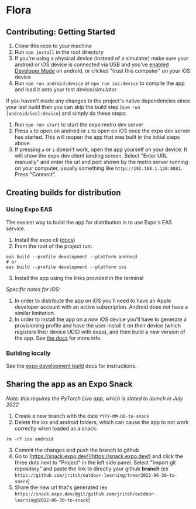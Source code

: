 # Flora

## Contributing: Getting Started

1. Clone this repo to your machine
2. Run `npm install` in the root directory
3. If you're using a physical device (instead of a simulator) make sure your android or iOS device is connected via USB and you've [enabled Developer Mode](https://pytorch.org/live/docs/next/tutorials/get-started/#run-your-project) on android, or clicked "trust this computer" on your iOS device
4. Run `npm run android:device` or `npm run ios:device` to compile the app and load it onto your test device/simulator

If you haven't made any changes to the project's native dependencies since your last build then you can skip the build step (`npm run [android/ios]:device`) and simply do these steps:

1. Run `npm run start` to start the expo metro dev server
2. Press `a` to open on android or `i` to open on iOS once the expo dev server has started. This will reopen the app that was built in the initial steps above.
3. If pressing `a` or `i` doesn't work, open the app yourself on your device. It will show the expo dev client landing screen. Select "Enter URL manually" and enter the url and port shown by the metro server running on your computer, usually something like `http://192.168.1.120:8081`. Press "Connect".

## Creating builds for distribution

### Using Expo EAS

The easiest way to build the app for distribution is to use Expo's EAS service.

1. Install the expo cli ([docs](https://docs.expo.dev/workflow/expo-cli/))
2. From the root of the project run:

```
eas build --profile development --platform android
# or
eas build --profile development --platform ios
```

3. Install the app using the links provided in the terminal

_Specific notes for iOS:_

1. In order to distribute the app on iOS you'll need to have an Apple developer account with an active subscription. Android does not have a similar limitation.
2. In order to install the app on a _new_ iOS device you'll have to generate a provisioning profile and have the user install it on their device (which registers their device UDID with expo), and then build a new version of the app. See [the docs](https://docs.expo.dev/build/internal-distribution/#2-configure-app-signing) for more info.

### Building locally

See the [expo development build](https://docs.expo.dev/development/build/#locally-with-xcode-and-android-studio) docs for instructions.

## Sharing the app as an Expo Snack

_Note: this requires the PyTorch Live app, which is slated to launch in July 2022_

1. Create a new branch with the date `YYYY-MM-DD-to-snack`
2. Delete the ios and android folders, which can cause the app to not work correctly when loaded as a snack:

```
rm -rf ios android
```

3. Commit the changes and push the branch to github
4. Go to [https://snack.expo.dev/](https://snack.expo.dev/) and click the three dots next to "Project" in the left side panel. Select "Import git repository" and paste the link to directly your github **branch** (ex `https://github.com/jritch/outdoor-learning/tree/2022-06-30-to-snack`)
5. Share the new url that's generated (ex `https://snack.expo.dev/@git/github.com/jritch/outdoor-learning@2022-06-30-to-snack`)
